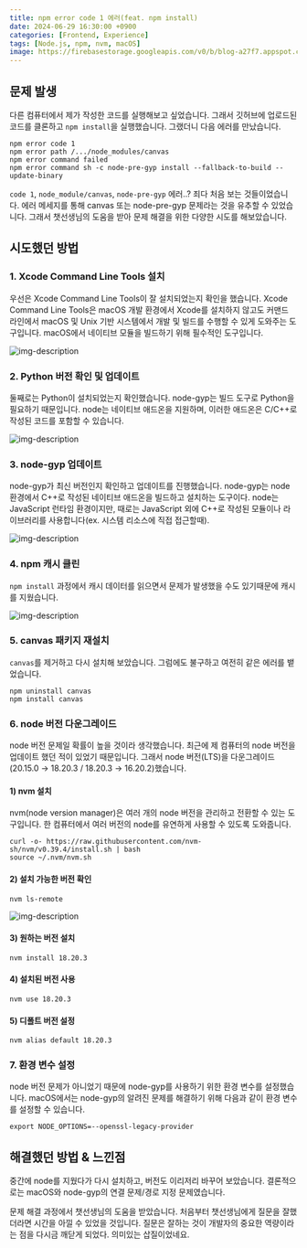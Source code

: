 ```yaml
---
title: npm error code 1 에러(feat. npm install)
date: 2024-06-29 16:30:00 +0900
categories: [Frontend, Experience]
tags: [Node.js, npm, nvm, macOS]
image: https://firebasestorage.googleapis.com/v0/b/blog-a27f7.appspot.com/o/images%2Fposts%2Fnpm-error-code-1%2Fnodejs.png?alt=media&token=169b7c52-15f6-41c6-a8c0-840522ccc563
---
```


## 문제 발생
다른 컴퓨터에서 제가 작성한 코드를 실행해보고 싶었습니다. 그래서 깃허브에 업로드된 코드를 클론하고 `npm install`을 실행했습니다. 그랬더니 다음 에러를 만났습니다.

```shell
npm error code 1
npm error path /.../node_modules/canvas
npm error command failed
npm error command sh -c node-pre-gyp install --fallback-to-build --update-binary
```

`code 1`, `node_module/canvas`, `node-pre-gyp` 에러..? 죄다 처음 보는 것들이었습니다. 에러 메세지를 통해 canvas 또는 node-pre-gyp 문제라는 것을 유추할 수 있었습니다. 그래서 챗선생님의 도움을 받아 문제 해결을 위한 다양한 시도를 해보았습니다.

## 시도했던 방법
### 1. Xcode Command Line Tools 설치
우선은 Xcode Command Line Tools이 잘 설치되었는지 확인을 했습니다. Xcode Command Line Tools은 macOS 개발 환경에서 Xcode를 설치하지 않고도 커맨드 라인에서 macOS 및 Unix 기반 시스템에서 개발 및 빌드를 수행할 수 있게 도와주는 도구입니다. macOS에서 네이티브 모듈을 빌드하기 위해 필수적인 도구입니다.

![img-description](https://firebasestorage.googleapis.com/v0/b/blog-a27f7.appspot.com/o/images%2Fposts%2Fnpm-error-code-1%2Fxcode.png?alt=media&token=9209507a-90d7-48f0-aa09-370f24c965fd)

### 2. Python 버전 확인 및 업데이트
둘째로는 Python이 설치되었는지 확인했습니다. node-gyp는 빌드 도구로 Python을 필요하기 때문입니다. node는 네이티브 애드온을 지원하며, 이러한 애드온은 C/C++로 작성된 코드를 포함할 수 있습니다.

![img-description](https://firebasestorage.googleapis.com/v0/b/blog-a27f7.appspot.com/o/images%2Fposts%2Fnpm-error-code-1%2Fpython.png?alt=media&token=1b3f3768-5e9f-4ac2-a92e-e57ad9713661)

### 3. node-gyp 업데이트
node-gyp가 최신 버전인지 확인하고 업데이트를 진행했습니다. node-gyp는 node 환경에서 C++로 작성된 네이티브 애드온을 빌드하고 설치하는 도구이다. node는 JavaScript 런타임 환경이지만, 때로는 JavaScript 외에 C++로 작성된 모듈이나 라이브러리를 사용합니다(ex. 시스템 리소스에 직접 접근할때).

![img-description](https://firebasestorage.googleapis.com/v0/b/blog-a27f7.appspot.com/o/images%2Fposts%2Fnpm-error-code-1%2Fnode-gyp.png?alt=media&token=754f5b06-e213-43ad-94c2-7b89a2cccf7e)

### 4. npm 캐시 클린
`npm install` 과정에서 캐시 데이터를 읽으면서 문제가 발생했을 수도 있기때문에 캐시를 지웠습니다.

![img-description](https://firebasestorage.googleapis.com/v0/b/blog-a27f7.appspot.com/o/images%2Fposts%2Fnpm-error-code-1%2Fnpm-cache.png?alt=media&token=a9ca1880-6b5f-40de-9210-41d3ec4bda71)

### 5. canvas 패키지 재설치
`canvas`를 제거하고 다시 설치해 보았습니다. 그럼에도 불구하고 여전히 같은 에러를 뱉었습니다.

```shell
npm uninstall canvas
npm install canvas
```

### 6. node 버전 다운그레이드
node 버전 문제일 확률이 높을 것이라 생각했습니다. 최근에 제 컴퓨터의 node 버전을 업데이트 했던 적이 있었기 때문입니다. 그래서 node 버전(LTS)을 다운그레이드(20.15.0 → 18.20.3 / 18.20.3 →  16.20.2)했습니다.

#### 1) nvm 설치
nvm(node version manager)은 여러 개의 node 버전을 관리하고 전환할 수 있는 도구입니다. 한 컴퓨터에서 여러 버전의 node를 유연하게 사용할 수 있도록 도와줍니다.

```shell
curl -o- https://raw.githubusercontent.com/nvm-sh/nvm/v0.39.4/install.sh | bash
source ~/.nvm/nvm.sh
```

#### 2) 설치 가능한 버전 확인

```shell
nvm ls-remote
```

![img-description](https://firebasestorage.googleapis.com/v0/b/blog-a27f7.appspot.com/o/images%2Fposts%2Fnpm-error-code-1%2Fnode-version.png?alt=media&token=d11278de-e6c7-4517-b150-a6473e205558)

#### 3) 원하는 버전 설치

```shell
nvm install 18.20.3
```

#### 4) 설치된 버전 사용

```shell
nvm use 18.20.3
```

#### 5) 디폴트 버전 설정

```shell
nvm alias default 18.20.3
```
 
### 7. 환경 변수 설정
node 버전 문제가 아니었기 때문에 node-gyp를 사용하기 위한 환경 변수를 설정했습니다. macOS에서는 node-gyp의 알려진 문제를 해결하기 위해 다음과 같이 환경 변수를 설정할 수 있습니다.

```shell
export NODE_OPTIONS=--openssl-legacy-provider
```

## 해결했던 방법 & 느낀점

중간에 node를 지웠다가 다시 설치하고, 버전도 이리저리 바꾸어 보았습니다. 결론적으로는 macOS와 node-gyp의 연결 문제/경로 지정 문제였습니다. 

문제 해결 과정에서 챗선생님의 도움을 받았습니다. 처음부터 챗선생님에게 질문을 잘했더라면 시간을 아낄 수 있었을 것입니다. 질문은 잘하는 것이 개발자의 중요한 역량이라는 점을 다시금 깨닫게 되었다. 의미있는 삽질이었네요.


